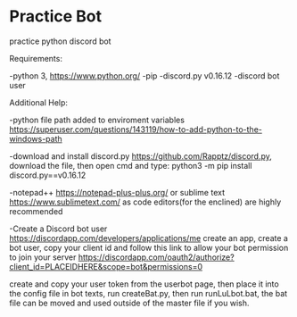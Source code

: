 # Practice Bot
practice python discord bot

Requirements:

-python 3, https://www.python.org/
-pip
-discord.py v0.16.12
-discord bot user


Additional Help:

-python file path added to enviroment variables https://superuser.com/questions/143119/how-to-add-python-to-the-windows-path

-download and install discord.py https://github.com/Rapptz/discord.py, download the file, then open cmd and type:
python3 -m pip install discord.py==v0.16.12

-notepad++ https://notepad-plus-plus.org/ or sublime text https://www.sublimetext.com/ as code editors(for the enclined) are highly recommended

-Create a Discord bot user https://discordapp.com/developers/applications/me
create an app, create a bot user, copy your client id and follow this link to allow your bot permission to join your server https://discordapp.com/oauth2/authorize?client_id=PLACEIDHERE&scope=bot&permissions=0

create and copy your user token from the userbot page, then place it into the config file in bot texts, run createBat.py, then run runLuLbot.bat, the bat file can be moved and used outside of the master file if you wish.
